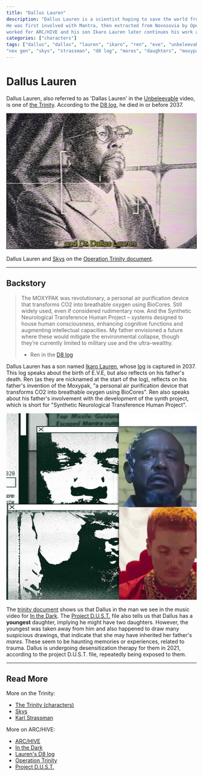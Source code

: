 ```yaml
---
title: "Dallus Lauren"
description: "Dallus Lauren is a scientist hoping to save the world from environmental collapse. 
He was first involved with Mantra, then extracted from Novosovia by Operation Trinity. He later 
worked for ARC/HIVE and his son Ikaro Lauren later continues his work at Nex Gen."
categories: ["characters"]
tags: ["dallus", "dallas", "lauren", "ikaro", "ren", "eve", "unbeleevable", "mantra", "arc/hive", 
"nex gen", "skys", "strassman", "d8 log", "mares", "daughters", "moxypak", "environmental research"]
---
```


# Dallus Lauren

Dallus Lauren, also referred to as 'Dallas Lauren' in the [Unbeleevable](../for-sof/unbeleevable) 
video, is one of [the Trinity](../characters#trinity).
According to the [D8 log](../for-sof/lauren_d8_log), he died in or before 2037.

![Dallus 'Dallas' Lauren in Unbeleevable episode 1](../../Resources/files/unbeleevable/gallery/dallus_lauren_unbeleevable.png)

Dallus Lauren and [Skys](skys) on the [Operation Trinity document](../for-sof/trinity_document).

***

## Backstory

> The MOXYPAK was revolutionary, a personal air purification device that transforms CO2 into breathable oxygen using BioCores. Still widely used, even if considered rudimentary now.
And the Synthetic Neurological Transference Human Project – systems designed to house human consciousness, enhancing cognitive functions and augmenting intellectual capacities.
My father envisioned a future where these would mitigate the environmental collapse, though they’re currently limited to military use and the ultra-wealthy.
> 
> - Ren in the [D8 log](../for-sof/lauren_d8_log)

Dallus Lauren has a son named [Ikaro Lauren](ren), whose [log](../for-sof/lauren_d8_log) 
is captured in 2037.
This log speaks about the birth of E.V.E, but also reflects on his father's death.
Ren (as they are nicknamed at the start of the log), reflects on his father's invention of 
the Moxypak, "a personal air purification device that transforms CO2 into breathable oxygen using BioCores". 
Ren also speaks about his father's involvement with the development of the synth project, 
which is short for "Synthetic Neurological Transference Human Project".

![Comparison of photos to Operation Trinity document shot](../../Resources/characters/dallus/dallus_mantraleader.png)

The [trinity document](../for-sof/trinity_document) shows us that Dallus in the man we see 
in the music video for [In the Dark](../music/amo-in-the-dark).
The [Project D.U.S.T.](../for-sof/project_dust) file also tells us that Dallus has a **youngest** daughter, implying 
he might have two daughters.
However, the youngest was taken away from him and also happened to draw many suspicious drawings,
that indicate that she may have inherited her father's *mares*.
These seem to be haunting memories or experiences, related to trauma.
Dallus is undergoing desensitization therapy for them in 2021, according to the 
project D.U.S.T. file, repeatedly being exposed to them.

***

## Read More

More on the Trinity:

- [The Trinity (characters)](../characters#trinity)
- [Skys](skys)
- [Karl Strassman](strassman)

More on ARC/HIVE:

- [ARC/HIVE](../lore/archive)
- [In the Dark](../music/amo-in-the-dark)
- [Lauren's D8 log](../for-sof/lauren_d8_log)
- [Operation Trinity](../for-sof/trinity_document)
- [Project D.U.S.T.](../for-sof/project_dust)